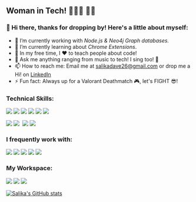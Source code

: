 ## Woman in Tech! 👩🏻‍💻 💪🏻
### 👋 Hi there, thanks for dropping by! Here's a little about myself:

- 🔭 I’m currently working with *Node.js & Neo4j Graph databases.*
- 🌱 I’m currently learning about *Chrome Extensions*.
- 🎈 In my free time, I ❤ to teach people about code!
- 💬 Ask me anything ranging from music to tech! I sing too! 🎤
- 📫 How to reach me: Email me at [salikadave26@gmail.com](salikadave26@gmail.com) or drop me a Hi! on [LinkedIn](https://www.linkedin.com/in/salikadave/)
- ⚡ Fun fact: Always up for a Valorant Deathmatch 🎮, let's FIGHT 😎! 

### Technical Skills:
![](https://img.shields.io/badge/HTML5-E34F26?style=for-the-badge&logo=html5&logoColor=white)
![](https://img.shields.io/badge/CSS3-1572B6?style=for-the-badge&logo=css3&logoColor=white)
![](https://img.shields.io/badge/JavaScript-F7DF1E?style=for-the-badge&logo=javascript&logoColor=black)
![](https://img.shields.io/badge/Python-3776AB?style=for-the-badge&logo=python&logoColor=white)
![](https://img.shields.io/badge/Node.js-43853D?style=for-the-badge&logo=node.js&logoColor=white)
![](https://img.shields.io/badge/Neo4j-018bff?style=for-the-badge&logo=neo4j&logoColor=black)

![](https://img.shields.io/badge/-materialize--css-ff69b4?style=for-the-badge&logo=materialize--css&logoColor=white)
![](https://img.shields.io/badge/MongoDB-4EA94B?style=for-the-badge&logo=mongodb&logoColor=white)
![]()
![](https://img.shields.io/badge/Flask-000000?style=for-the-badge&logo=flask&logoColor=white)
![](https://img.shields.io/badge/Cordova-35434F?style=for-the-badge&logo=apache-cordova&logoColor=E8E8E8)


### I frequently work with:
![](https://img.shields.io/badge/InVision-CE1A56?style=for-the-badge&logo=InVision&logoColor=white)
![](https://img.shields.io/badge/Figma-black?style=for-the-badge&logo=figma&logoColor=F24E1E)
![](https://img.shields.io/badge/VS_Code-0078D4?style=for-the-badge&logo=visual%20studio%20code&logoColor=white)
![](https://img.shields.io/badge/Netlify-323236?style=for-the-badge&logo=netlify&logoColor=00C7B7)
![](https://img.shields.io/badge/Heroku-430098?style=for-the-badge&logo=heroku&logoColor=white)

### My Workspace:
![](https://img.shields.io/badge/Windows-Legion_Y540-0078D6?style=for-the-badge&logo=windows&logoColor=white)
![](https://img.shields.io/badge/Intel-Core_i7_9th-0071C5?style=for-the-badge&logo=intel&logoColor=white)
![](https://img.shields.io/badge/NVIDIA-GTX1650-76B900?style=for-the-badge&logo=nvidia&logoColor=white)


[![Salika's GitHub stats](https://github-readme-stats.vercel.app/api?username=salikadave)](https://github.com/salikadave/github-readme-stats)


<!--
**salikadave/salikadave** is a ✨ _special_ ✨ repository because its `README.md` (this file) appears on your GitHub profile.

Here are some ideas to get you started:
https://dev.to/envoy_/150-badges-for-github-pnk
https://shields.io/
https://github.com/alexandresanlim
https://towardsdatascience.com/build-a-stunning-readme-for-your-github-profile-9b80434fe5d7
-->
